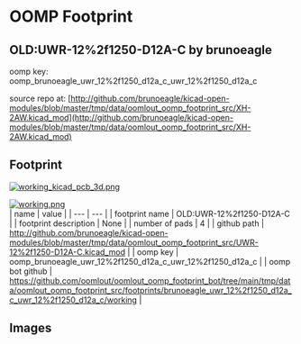 # OOMP Footprint  
## OLD:UWR-12%2f1250-D12A-C  by brunoeagle  
  
oomp key: oomp_brunoeagle_uwr_12%2f1250_d12a_c_uwr_12%2f1250_d12a_c  
  
source repo at: [http://github.com/brunoeagle/kicad-open-modules/blob/master/tmp/data/oomlout_oomp_footprint_src/XH-2AW.kicad_mod](http://github.com/brunoeagle/kicad-open-modules/blob/master/tmp/data/oomlout_oomp_footprint_src/XH-2AW.kicad_mod)  
## Footprint  
  
[![working_kicad_pcb_3d.png](working_kicad_pcb_3d_600.png)](working_kicad_pcb_3d.png)  
  
[![working.png](working_600.png)](working.png)  
| name | value | 
| --- | --- | 
| footprint name | OLD:UWR-12%2f1250-D12A-C | 
| footprint description | None | 
| number of pads | 4 | 
| github path | http://github.com/brunoeagle/kicad-open-modules/blob/master/tmp/data/oomlout_oomp_footprint_src/UWR-12%2f1250-D12A-C.kicad_mod | 
| oomp key | oomp_brunoeagle_uwr_12%2f1250_d12a_c_uwr_12%2f1250_d12a_c | 
| oomp bot github | https://github.com/oomlout/oomlout_oomp_footprint_bot/tree/main/tmp/data/oomlout_oomp_footprint_src/footprints/brunoeagle_uwr_12%2f1250_d12a_c_uwr_12%2f1250_d12a_c/working | 
## Images  
